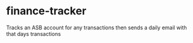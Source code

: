 # finance-tracker
Tracks an ASB account for any transactions then sends a daily email with that days transactions
